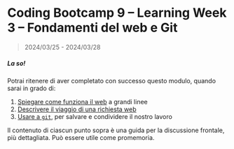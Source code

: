 # Coding Bootcamp 9 – Learning Week 3 – Fondamenti del web e Git

> 2024/03/25 - 2024/03/28

##### La so!

Potrai ritenere di aver completato con successo questo modulo, quando sarai in grado di:

1. [Spiegare come funziona il web](./breve-introduzione-al-web.md) a grandi linee
1. [Descrivere il viaggio di una richiesta web](./il-viaggio-di-una-richiesta-web.md)
1. [Usare a `git`](./usare-git.md), per salvare e condividere il nostro lavoro

Il contenuto di ciascun punto sopra è una guida per la discussione frontale, più dettagliata. Può essere utile come promemoria.
